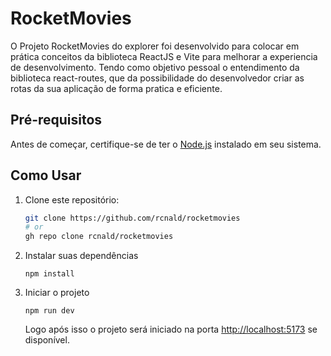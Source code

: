 # RocketMovies

O Projeto RocketMovies do explorer foi desenvolvido para colocar em prática conceitos da biblioteca ReactJS e Vite para melhorar a experiencia de desenvolvimento. Tendo como objetivo pessoal o entendimento da biblioteca react-routes, que da possibilidade do desenvolvedor criar as rotas da sua aplicação de forma pratica e eficiente.

## Pré-requisitos

Antes de começar, certifique-se de ter o [Node.js](https://nodejs.org/) instalado em seu sistema.

## Como Usar

1. Clone este repositório:
   ```bash
   git clone https://github.com/rcnald/rocketmovies
   # or
   gh repo clone rcnald/rocketmovies
   ```
2. Instalar suas dependências
   
    ```
    npm install
    ```
1. Iniciar o projeto
    ```
    npm run dev
    ```
    Logo após isso o projeto será iniciado na porta [http://localhost:5173](http://localhost:5173) se disponível.
  